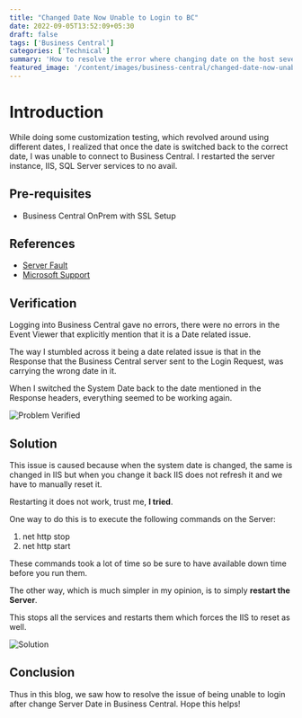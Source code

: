 ```yaml
---
title: "Changed Date Now Unable to Login to BC"
date: 2022-09-05T13:52:09+05:30
draft: false
tags: ['Business Central']
categories: ['Technical']
summary: 'How to resolve the error where changing date on the host sever causes lock out of Business Central'
featured_image: '/content/images/business-central/changed-date-now-unable-to-login-to-BC/Image1.png'
---
```


# Introduction
While doing some customization testing, which revolved around using different dates, I realized that once the date is switched back to the correct date, I was unable to connect to Business Central.
I restarted the server instance, IIS, SQL Server services to no avail. 


## Pre-requisites
- Business Central OnPrem with SSL Setup


## References
- [Server Fault](https://serverfault.com/questions/217343/date-header-returned-by-iis7-is-wrong)
- [Microsoft Support](https://support.microsoft.com/en-us/topic/using-net-stop-and-net-start-commands-to-force-iis-services-to-re-read-the-registry-c6fe0d0b-9893-36d0-cc3c-47d03f9ccdde)

## Verification
Logging into Business Central gave no errors, there were no errors in the Event Viewer that explicitly mention that it is a Date related issue.

The way I stumbled across it being a date related issue is that in the Response that the Business Central server sent to the Login Request, was carrying the wrong date in it. 

When I switched the System Date back to the date mentioned in the Response headers, everything seemed to be working again.

![Problem Verified](/content/images/business-central/changed-date-now-unable-to-login-to-BC/Image1.png)

## Solution
This issue is caused because when the system date is changed, the same is changed in IIS but when you change it back IIS does not refresh it and we have to manually reset it. 

Restarting it does not work, trust me, **I tried**.

One way to do this is to execute the following commands on the Server:
1. net http stop
2. net http start

These commands took a lot of time so be sure to have available down time before you run them.

The other way, which is much simpler in my opinion, is to simply **restart the Server**.

This stops all the services and restarts them which forces the IIS to reset as well.

![Solution](/content/images/business-central/changed-date-now-unable-to-login-to-BC/Image2.png)

## Conclusion
Thus in this blog, we saw how to resolve the issue of being unable to login after change Server Date in Business Central.
Hope this helps!

